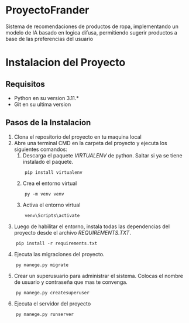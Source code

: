 # ProyectoFrander
Sistema de recomendaciones de productos de ropa, implementando un modelo de IA basado en logica difusa, permitiendo sugerir productos a base de las preferencias del usuario

# Instalacion del Proyecto

## Requisitos
* Python en su version 3.11.*
* Git en su ultima version

## Pasos de la Instalacion
1. Clona el repositorio del proyecto en tu maquina local
2. Abre una terminal CMD en la carpeta del proyecto y ejecuta los siguientes comandos:
    1. Descarga el paquete *VIRTUALENV* de python. Saltar si ya se tiene instalado el paquete.
    ```
        pip install virtualenv
    ```
    2. Crea el entorno virtual
    ```
        py -m venv venv
    ```
    3. Activa el entorno virtual
    ```
        venv\Scripts\activate
    ```
3. Luego de habilitar el entorno, instala todas las dependencias del proyecto desde el archivo *REQUIREMENTS.TXT*.
```
    pip install -r requirements.txt
```
4. Ejecuta las migraciones del proyecto.
```
    py manege.py migrate
```
5. Crear un superusuario para administrar el sistema. Colocas el nombre de usuario y contraseña que mas te convenga.
```
    py manege.py createsuperuser
```
6. Ejecuta el servidor del proyecto
```
    py manege.py runserver
```




